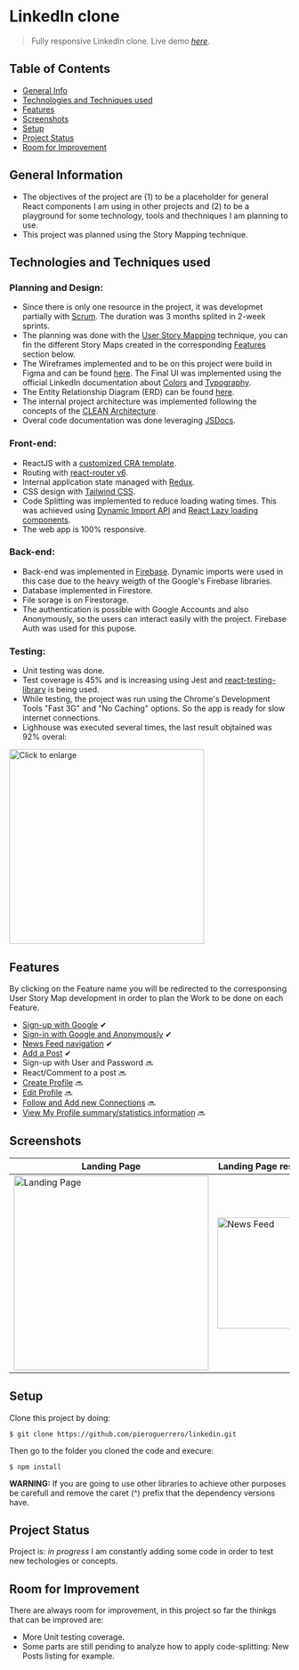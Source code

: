 
# LinkedIn clone
> Fully responsive LinkedIn clone.
> Live demo [_here_](https://pieroguerrero.github.io/linkedin/).

## Table of Contents
* [General Info](#general-information)
* [Technologies and Techniques used](#technologies-and-techniques-used)
* [Features](#features)
* [Screenshots](#screenshots)
* [Setup](#setup)
* [Project Status](#project-status)
* [Room for Improvement](#room-for-improvement)


## General Information
- The objectives of the project are (1) to be a placeholder for general React components I am using in other projects and (2) to be a playground for some technology, tools and thechniques I am planning to use.
- This project was planned using the Story Mapping technique.


## Technologies and Techniques used
### Planning and Design:
- Since there is only one resource in the project, it was developmet partially with [Scrum](https://www.scrum.org/resources/what-is-scrum). The duration was 3 months splited in 2-week sprints.
- The planning was done with the [User Story Mapping](https://www.visual-paradigm.com/guide/agile-software-development/what-is-user-story-mapping/) technique, you can fin the different Story Maps created in the corresponding [Features](#features) section below.
- The Wireframes implemented and to be on this project were build in Figma and can be found [here](https://www.figma.com/proto/MF42A0I66iqogQB7eyHW5F/LinkedIn-clone?node-id=2689%3A6000&scaling=min-zoom&page-id=2689%3A5984&starting-point-node-id=2689%3A6000). The Final UI was implemented using the official LinkedIn documentation about [Colors](https://brand.linkedin.com/content/brand/global/en_us/index/visual-identity/color-palettes) and [Typography](https://brand.linkedin.com/content/brand/global/en_us/index/visual-identity/typography).
- The Entity Relationship Diagram (ERD) can be found [here](https://drive.google.com/file/d/1NhAYBe7IRGe9uUDRX6zaC4HNHDh6x8wA/view?usp=sharing).
- The internal project architecture was implemented following the concepts of the [CLEAN Architecture](https://blog.cleancoder.com/uncle-bob/2012/08/13/the-clean-architecture.html).
- Overal code documentation was done leveraging [JSDocs](https://jsdoc.app/).

### Front-end:
- ReactJS with a [customized CRA template](https://github.com/pieroguerrero/cra-template).
- Routing with [react-router v6](https://reactrouter.com/en/main).
- Internal application state managed with [Redux](https://react-redux.js.org/).
- CSS design with [Tailwind CSS](https://tailwindcss.com/). 
- Code Splitting was implemented to reduce loading wating times. This was achieved using [Dynamic Import API](https://developer.mozilla.org/en-US/docs/Web/JavaScript/Reference/Operators/import) and [React Lazy loading components](https://reactjs.org/docs/code-splitting.html#reactlazy).
- The web app is 100% responsive.

### Back-end:
- Back-end was implemented in [Firebase](https://firebase.google.com/). Dynamic imports were used in this case due to the heavy weigth of the Google's Firebase libraries.
- Database implemented in Firestore.
- File sorage is on Firestorage.
- The authentication is possible with Google Accounts and also Anonymously, so the users can interact easily with the project. Firebase Auth was used for this pupose.

### Testing:
- Unit testing was done.
- Test coverage is 45% and is increasing using Jest and [react-testing-library](https://testing-library.com/docs/react-testing-library/intro/) is being used.
- While testing, the project was run using the Chrome's Development Tools "Fast 3G" and "No Caching" options. So the app is ready for slow internet connections.
- Lighhouse was executed several times, the last result objtained was 92% overal:

<img src="https://user-images.githubusercontent.com/26049605/188294816-c62b845f-bd5d-4ff5-8512-1e54f1bbac13.png" width="350px" height="auto" alt="Click to enlarge" title="Click to enlarge">

## Features
By clicking on the Feature name you will be redirected to the corresponsing User Story Map development in order to plan the Work to be done on each Feature.
- [Sign-up with Google](https://www.figma.com/proto/MF42A0I66iqogQB7eyHW5F/LinkedIn-clone?node-id=2722%3A3621&scaling=min-zoom&page-id=2722%3A3620) ✔
- [Sign-in with Google and Anonymously](https://www.figma.com/proto/MF42A0I66iqogQB7eyHW5F/LinkedIn-clone?node-id=2722%3A3621&scaling=min-zoom&page-id=2722%3A3620) ✔
- [News Feed navigation](https://www.figma.com/proto/MF42A0I66iqogQB7eyHW5F/LinkedIn-clone?node-id=2800%3A3938&scaling=min-zoom&page-id=2800%3A3937) ✔
- [Add a Post](https://www.figma.com/proto/MF42A0I66iqogQB7eyHW5F/LinkedIn-clone?node-id=2796%3A4366&scaling=min-zoom&page-id=2796%3A4365) ✔
- Sign-up with User and Password 🔜
- React/Comment to a post 🔜
- [Create Profile](https://www.figma.com/proto/MF42A0I66iqogQB7eyHW5F/LinkedIn-clone?node-id=2789%3A3738&scaling=min-zoom&page-id=2789%3A3737) 🔜
- [Edit Profile](https://www.figma.com/proto/MF42A0I66iqogQB7eyHW5F/LinkedIn-clone?node-id=2794%3A3963&scaling=min-zoom&page-id=2794%3A3962) 🔜
- [Follow and Add new Connections](https://www.figma.com/proto/MF42A0I66iqogQB7eyHW5F/LinkedIn-clone?node-id=2802%3A4856&scaling=min-zoom&page-id=2802%3A4855) 🔜
- [View My Profile summary/statistics information](https://www.figma.com/proto/MF42A0I66iqogQB7eyHW5F/LinkedIn-clone?node-id=2800%3A4247&scaling=min-zoom&page-id=2800%3A4246) 🔜


## Screenshots

| Landing Page | Landing Page responsive | News Feed |
| ------------ | -------------- | ------------- |
| <img src="https://user-images.githubusercontent.com/26049605/188296264-0ff11778-19ac-4113-aeb5-43fe86c0ab55.png" width="350px" height="auto" alt="Landing Page" title="Click to enlarge">   | <img src="https://user-images.githubusercontent.com/26049605/188296552-b2f16ddf-c479-47db-8dc8-824a5e115047.png" width="200px" height="auto" alt="News Feed" title="Click to enlarge">     | <img src="https://user-images.githubusercontent.com/26049605/188296306-924006da-921c-44e9-8b47-3fbe7d902fc9.png" width="350px" height="auto" alt="News Feed" title="Click to enlarge">    |

## Setup
Clone this project by doing:
```
$ git clone https://github.com/pieroguerrero/linkedin.git
```
Then go to the folder you cloned the code and execure:
```
$ npm install
```
**WARNING:** If you are going to use other libraries to achieve other purposes be carefull and remove the caret (^) prefix that the dependency versions have.

## Project Status
Project is: _in progress_
I am constantly adding some code in order to test new techologies or concepts.


## Room for Improvement
There are always room for improvement, in this project so far the thinkgs that can be improved are:
- More Unit testing coverage.
- Some parts are still pending to analyze how to apply code-splitting: New Posts listing for example.
